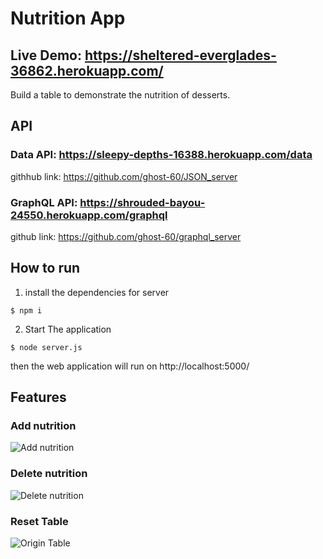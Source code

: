 # Nutrition App 

## Live Demo: https://sheltered-everglades-36862.herokuapp.com/

Build a table to demonstrate the nutrition of desserts. <br />

## API
### Data API: https://sleepy-depths-16388.herokuapp.com/data  <br />
githhub link: https://github.com/ghost-60/JSON_server

### GraphQL API: https://shrouded-bayou-24550.herokuapp.com/graphql  <br />
github link: https://github.com/ghost-60/graphql_server

## How to run
1. install the dependencies for server
```
$ npm i 
```
2. Start The application
```
$ node server.js
```
then the web application will run on http://localhost:5000/

## Features

### Add nutrition 
![Add nutrition](https://github.com/ghost-60/nutritionapp/blob/main/add%20page.png "add nutrition")

### Delete nutrition 
![Delete nutrition](https://github.com/ghost-60/nutritionapp/blob/main/delete.png "delete nutrition")

### Reset Table
![Origin Table](https://github.com/ghost-60/nutritionapp/blob/main/home%20page.png "origin table")
